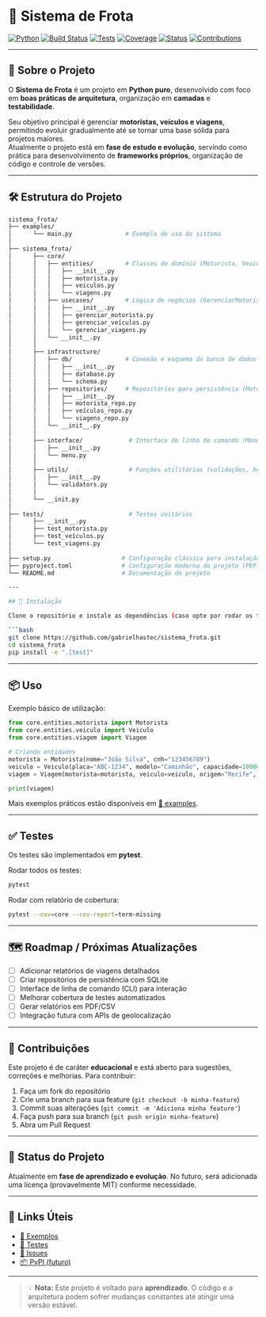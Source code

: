 # 🚚 Sistema de Frota

[![Python](https://img.shields.io/badge/python-3.8%2B-blue.svg?logo=python&logoColor=white)](https://www.python.org/)
[![Build Status](https://img.shields.io/badge/build-passing-brightgreen)](#)
[![Tests](https://img.shields.io/badge/tests-pytest-blueviolet)](./tests)
[![Coverage](https://img.shields.io/badge/coverage-in%20progress-yellowgreen)](#)
[![Status](https://img.shields.io/badge/status-em%20evolução-orange)](#)
[![Contributions](https://img.shields.io/badge/contributions-welcome-success)](#)

---

## 📖 Sobre o Projeto

O **Sistema de Frota** é um projeto em **Python puro**, desenvolvido com foco em **boas práticas de arquitetura**, organização em **camadas** e **testabilidade**.

Seu objetivo principal é gerenciar **motoristas, veículos e viagens**, permitindo evoluir gradualmente até se tornar uma base sólida para projetos maiores.  
Atualmente o projeto está em **fase de estudo e evolução**, servindo como prática para desenvolvimento de **frameworks próprios**, organização de código e controle de versões.

---

## 🛠 Estrutura do Projeto

````bash
sistema_frota/
├── examples/
│      └── main.py               # Exemplo de uso do sistema
│
├── sistema_frota/
│      ├── core/
│      │   ├── entities/         # Classes de domínio (Motorista, Veiculo, Viagem)
│      │   │   ├── __init__.py
│      │   │   ├── motorista.py
│      │   │   ├── veículos.py
│      │   │   └── viagens.py
│      │   ├── usecases/         # Lógica de negócios (GerenciarMotoristas, Veiculos, Viagens)
│      │   │   ├── __init__.py
│      │   │   ├── gerenciar_motorista.py
│      │   │   ├── gerenciar_veículos.py
│      │   │   └── gerenciar_viagens.py
│      │   └── __init__.py
│      │
│      ├── infrastructure/
│      │   ├── db/               # Conexão e esquema do banco de dados SQLite
│      │   │   ├── __init__.py
│      │   │   ├── database.py
│      │   │   └── schema.py
│      │   ├── repositories/     # Repositórios para persistência (Motorista, Veiculo, Viagem)
│      │   │   ├── __init__.py
│      │   │   ├── motorista_repo.py
│      │   │   ├── veículos_repo.py
│      │   │   └── viagens_repo.py
│      │   └── __init__.py
│      │
│      ├── interface/             # Interface de linha de comando (Menu)
│      │   ├── __init__.py
│      │   └── menu.py
│      │
│      ├── utils/                 # Funções utilitárias (validações, helpers)
│      │   ├── __init__.py
│      │   └── validators.py
│      │
│      └── __init.py
│
├── tests/                        # Testes unitários
│      ├── __init__.py
│      ├── test_motorista.py
│      ├── test_veículos.py
│      └── test_viagens.py
│
├── setup.py                    # Configuração clássica para instalação
├── pyproject.toml              # Configuração moderna do projeto (PEP 621)
└── README.md                   # Documentação do projeto

---

## 🚀 Instalação

Clone o repositório e instale as dependências (caso opte por rodar os testes):

```bash
git clone https://github.com/gabrielhastec/sistema_frota.git
cd sistema_frota
pip install -e ".[test]"
````

---

## 📦 Uso

Exemplo básico de utilização:

```python
from core.entities.motorista import Motorista
from core.entities.veiculo import Veiculo
from core.entities.viagem import Viagem

# Criando entidades
motorista = Motorista(nome="João Silva", cnh="123456789")
veiculo = Veiculo(placa="ABC-1234", modelo="Caminhão", capacidade=10000)
viagem = Viagem(motorista=motorista, veiculo=veiculo, origem="Recife", destino="Natal")

print(viagem)
```

Mais exemplos práticos estão disponíveis em [📂 examples](./examples).

---

## ✅ Testes

Os testes são implementados em **pytest**.

Rodar todos os testes:

```bash
pytest
```

Rodar com relatório de cobertura:

```bash
pytest --cov=core --cov-report=term-missing
```

---

## 🗺 Roadmap / Próximas Atualizações

- [ ] Adicionar relatórios de viagens detalhados
- [ ] Criar repositórios de persistência com SQLite
- [ ] Interface de linha de comando (CLI) para interação
- [ ] Melhorar cobertura de testes automatizados
- [ ] Gerar relatórios em PDF/CSV
- [ ] Integração futura com APIs de geolocalização

---

## 🤝 Contribuições

Este projeto é de caráter **educacional** e está aberto para sugestões, correções e melhorias.
Para contribuir:

1. Faça um fork do repositório
2. Crie uma branch para sua feature (`git checkout -b minha-feature`)
3. Commit suas alterações (`git commit -m 'Adiciona minha feature'`)
4. Faça push para sua branch (`git push origin minha-feature`)
5. Abra um Pull Request

---

## 📌 Status do Projeto

Atualmente em **fase de aprendizado e evolução**.
No futuro, será adicionada uma licença (provavelmente MIT) conforme necessidade.

---

## 🔗 Links Úteis

- [📂 Exemplos](./examples)
- [🧪 Testes](./tests)
- [📑 Issues](https://github.com/gabrielhastec/sistema_frota/issues)
- [📦 PyPI (futuro)](#)

---

> 💡 **Nota:** Este projeto é voltado para **aprendizado**. O código e a arquitetura podem sofrer mudanças constantes até atingir uma versão estável.
